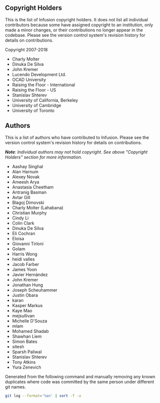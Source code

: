 ## Copyright Holders

This is the list of Infusion copyright holders. It does not list all individual contributors because some have assigned
copyright to an institution, only made a minor changes, or their contributions no longer appear in the codebase.
Please see the version control system's revision history for details on contributions.

Copyright 2007-2018

* Charly Molter
* Dinuka De Silva
* John Kremer
* Lucendo Development Ltd.
* OCAD University
* Raising the Floor - International
* Raising the Floor - US
* Stanislav Shterev
* University of California, Berkeley
* University of Cambridge
* University of Toronto

## Authors

This is a list of authors who have contributed to Infusion. Please see the version control system's revision history for
details on contributions.

_**Note**: Individual authors may not hold copyright. See above "Copyright Holders" section for more information._

* Aashay Singhal
* Alan Harnum
* Alexey Novak
* Ameesh Arya
* Anastasia Cheetham
* Antranig Basman
* Avtar Gill
* Blagoj Dimovski
* Charly Molter (Lahabana)
* Christian Murphy
* Cindy Li
* Colin Clark
* Dinuka De Silva
* Eli Cochran
* Eloisa
* Giovanni Tirloni
* Golam
* Harris Wong
* heidi valles
* Jacob Farber
* James Yoon
* Javier Hernández
* John Kremer
* Jonathan Hung
* Joseph Scheuhammer
* Justin Obara
* karan
* Kasper Markus
* Kaye Mao
* mejsullivan
* Michelle D'Souza
* mlam
* Mohamed Shadab
* Shawhan Liem
* Simon Bates
* sitesh
* Sparsh Paliwal
* Stanislav Shterev
* Tony Atkins
* Yura Zenevich

Generated from the following command and manually removing any known duplicates where code was committed by the same person under different git names.

```bash
git log --format='%an' | sort -f -u
```
